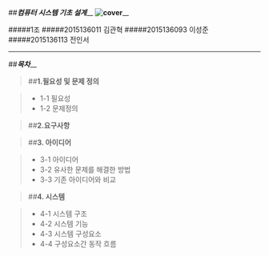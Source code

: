 

##_________________컴퓨터 시스템 기초 설계___________________
______________________________![cover](http://postfiles7.naver.net/20160619_38/friend2281_1466345357616b1FH2_JPEG/%A4%BF%A4%C0.jpg?type=w2 "Kwan")________________________________



#####1조
#####2015136011 김관혁
#####2015136093 이성준
#####2015136113 전인서



___

##_________________________목차___________________________

>##**1.필요성 및 문제 정의**  
  
> - 1-1 필요성
> - 1-2 문제정의

>##**2.요구사항**  

>##**3. 아이디어**  
  
> - 3-1 아이디어
> - 3-2 유사한 문제를 해결한 방법
> - 3-3 기존 아이디어와 비교

>##**4. 시스템**  
  
> - 4-1 시스템 구조
> - 4-2 시스템 기능
> - 4-3 시스템 구성요소
> - 4-4 구성요소간 동작 흐름


